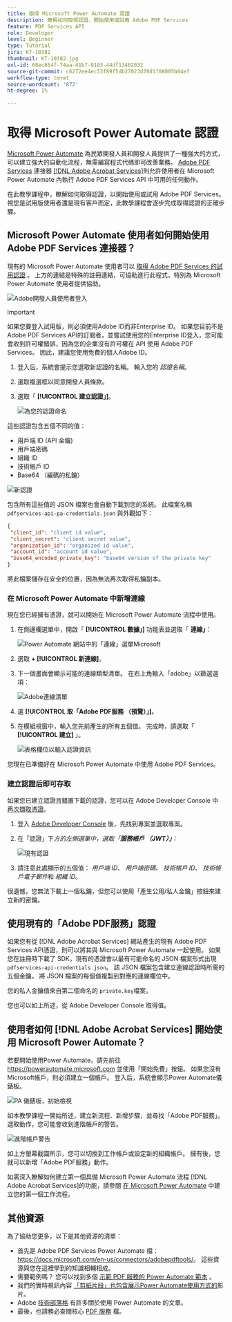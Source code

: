 ```yaml
---
title: 取得 Microsoft Power Automate 認證
description: 瞭解如何取得認證，開始使用或試用 Adobe PDF Services
feature: PDF Services API
role: Developer
level: Beginner
type: Tutorial
jira: KT-10382
thumbnail: KT-10382.jpg
exl-id: 68ec654f-74aa-41b7-9103-44df13402032
source-git-commit: c6272ee4ec33f89f5db27023d78d1f08005b04ef
workflow-type: tm+mt
source-wordcount: '872'
ht-degree: 1%

---
```


# 取得 Microsoft Power Automate 認證

[Microsoft Power Automate](https://powerautomate.microsoft.com/) 為民眾開發人員和開發人員提供了一種強大的方式，可以建立強大的自動化流程，無需編寫程式代碼即可改善業務。 [Adobe PDF Services](https://us.flow.microsoft.com/en-us/connectors/shared_adobepdftools/adobe-pdf-services/) 連接器 [[!DNL Adobe Acrobat Services]](https://developer.adobe.com/document-services)則允許使用者在 Microsoft Power Automate 內執行 Adobe PDF Services API 中可用的任何動作。

在此教學課程中，瞭解如何取得認證，以開始使用或試用 Adobe PDF Services。 視您是試用版使用者還是現有客戶而定，此教學課程會逐步完成取得認證的正確步驟。

## Microsoft Power Automate 使用者如何開始使用 Adobe PDF Services 連接器？

現有的 Microsoft Power Automate 使用者可以 [取得 Adobe PDF Services 的試用認證](https://www.adobe.com/go/powerautomate_getstarted_tw) 。 上方的連結是特殊的註冊連結，可協助進行此程式，特別為 Microsoft Power Automate 使用者提供協助。

![Adobe開發人員使用者登入](assets/credentials_1.png)


>[!IMPORTANT]
> 如果您要登入試用版，則必須使用Adobe ID而非Enterprise ID。 如果您目前不是 Adobe PDF Services API的訂閱者，並嘗試使用您的Enterprise ID登入，您可能會收到許可權錯誤，因為您的企業沒有許可權在 API 使用 Adobe PDF Services。 因此，建議您使用免費的個人Adobe ID。
>

1. 登入后，系統會提示您選取新認證的名稱。 輸入您的 *認證名稱*。
1. 選取複選框以同意開發人員條款。
1. 選取「 **[!UICONTROL 建立認證」]**。

   ![為您的認證命名](assets/credentials_2.png)

這些認證包含五個不同的值：

* 用戶端 ID (API 金鑰)
* 用戶端密碼
* 組織 ID
* 技術帳戶 ID
* Base64 （編碼的私鑰）

![新認證](assets/credentials_3.png)

包含所有這些值的 JSON 檔案也會自動下載到您的系統。 此檔案名稱 `pdfservices-api-pa-credentials.json` 與外觀如下：

```json
{
 "client_id": "client id value",
 "client_secret": "client secret value",
 "organization_id": "organized id value",
 "account_id": "account id value",
 "base64_encoded_private_key": "base64 version of the private key"
}
```

將此檔案儲存在安全的位置，因為無法再次取得私鑰副本。

### 在 Microsoft Power Automate 中新增連線

現在您已經擁有憑證，就可以開始在 Microsoft Power Automate 流程中使用。

1. 在側邊欄選單中，開啟「 **[!UICONTROL 數據」]** 功能表並選取「 **連線」**：

   ![Power Automate 網站中的「連線」選單Microsoft](assets/credentials_4.png)

1. 選取 **+ [!UICONTROL 新連線]**。

1. 下一個畫面會顯示可能的連線類型清單。 在右上角輸入「adobe」以篩選選項：

   ![Adobe連線清單](assets/credentials_5.png)

1. 選 **[!UICONTROL 取「Adobe PDF服務 （預覽）」]**。
1. 在模組視窗中，輸入您先前產生的所有五個值。 完成時，請選取「 **[!UICONTROL 建立]** 」。

   ![表格欄位以輸入認證資訊](assets/credentials_6.png)

您現在已準備好在 Microsoft Power Automate 中使用 Adobe PDF Services。

### 建立認證后即可存取

如果您已建立認證且錯置下載的認證，您可以在 Adobe Developer Console 中 [再次擷取憑證](https://developer.adobe.com/console)。

1. 登入 [Adobe Developer Console](https://developer.adobe.com/console) 後，先找到專案並選取專案。
1. 在「認證」下&#x200B;*方的左側選單中，選取「**服務帳戶 （JWT）」**：*

   ![現有認證](assets/credentials_7.png)

1. 請注意此處顯示的五個值： *用戶端 ID*、 *用戶端密碼*、 *技術帳戶 ID*、 *技術帳戶電子郵件*&#x200B;和 *組織 ID*。

很遺憾，您無法下載上一個私鑰，但您可以使用「產生公用/私人金鑰」按鈕來建立新的密鑰。

## 使用現有的「Adobe PDF服務」認證

如果您有從 [!DNL Adobe Acrobat Services] 網站產生的現有 Adobe PDF Services API憑證，則可以將其與 Microsoft Power Automate 一起使用。 如果您在註冊時下載了 SDK，現有的憑證會以最有可能命名的 JSON 檔案形式出現`pdfservices-api-credentials.json`。 該 JSON 檔案包含建立連線認證時所需的五個金鑰。 將 JSON 檔案的每個值複製到對應的連線欄位中。

您的私人金鑰值來自第二個命名的 `private.key`檔案。

您也可以如上所述，從 Adobe Developer Console 取得值。

## 使用者如何 [!DNL Adobe Acrobat Services] 開始使用 Microsoft Power Automate？

若要開始使用Power Automate，請先前往 <https://powerautomate.microsoft.com> 並使用「開始免費」按鈕。 如果您沒有Microsoft帳戶，則必須建立一個帳戶。 登入后，系統會顯示Power Automate儀錶板。

![PA 儀錶板，初始檢視](assets/credentials_8.png)

如本教學課程一開始所述，建立新流程、新增步驟，並尋找「Adobe PDF服務」。 選取動作，您可能會收到進階帳戶的警告。

![進階帳戶警告](assets/credentials_9.png)

如上方螢幕截圖所示，您可以切換到工作帳戶或設定新的組織帳戶。 擁有後，您就可以新增「Adobe PDF服務」動作。

如需深入瞭解如何建立第一個具備 Microsoft Power Automate 流程 [!DNL Adobe Acrobat Services]的功能，請參閱 [在 Microsoft Power Automate](https://experienceleague.adobe.com/en/docs/acrobat-services-learn/tutorials/pdfservices/create-workflow-power-automate) 中建立您的第一個工作流程。

## 其他資源

為了協助您更多，以下是其他資源的清單：

* 首先是 Adobe PDF Services Power Automate 檔： <https://docs.microsoft.com/en-us/connectors/adobepdftools/>。 這些資源與您在這裡學到的知識相輔相成。
* 需要範例嗎？ 您可以找到多個 [示範 PDF 服務的 Power Automate 範本](https://powerautomate.microsoft.com/en-us/connectors/details/shared_adobepdftools/adobe-pdf-services/) 。
* 我們的實時視訊內容 [「剪紙片段」也包含展示Power Automate使用方式的](https://www.youtube.com/playlist?list=PLcVEYUqU7VRe4sT-Bf8flvRz1XXUyGmtF)影片。
* Adobe [技術部落格](https://medium.com/adobetech/tagged/microsoft-power-automate) 有許多關於使用 Power Automate 的文章。
* 最後，也請務必查閱核心 [PDF 服務](https://developer.adobe.com/document-services/docs/overview/) 檔。
